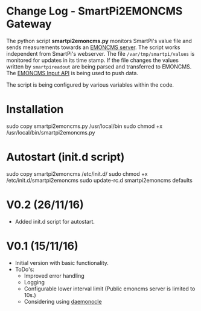 # Change Log - SmartPi2EMONCMS Gateway

The python script **smartpi2emoncms.py** monitors SmartPi's value file
and sends measurements towards an [EMONCMS server](https://github.com/emoncms/emoncms).
The script works independent from SmartPi's webserver.
The file `/var/tmp/smartpi/values` is monitored for updates in its time stamp.
If the file changes the values written by `smartpireadout` are being parsed and transferred to EMONCMS.
The [EMONCMS Input API](https://emoncms.org/site/api#input) is being used to push data.

The script is being configured by various variables within the code.

# Installation
   sudo copy smartpi2emoncms.py /usr/local/bin
   sudo chmod +x /usr/local/bin/smartpi2emoncms.py

# Autostart (init.d script)
   sudo copy smartpi2emoncms /etc/init.d/
   sudo chmod +x /etc/init.d/smartpi2emoncms
   sudo update-rc.d smartpi2emoncms defaults

# V0.2 (26/11/16)
 * Added init.d script for autostart.

# V0.1 (15/11/16)
 * Initial version with basic functionality.
 * ToDo's:
   * Improved error handling
   * Logging
   * Configurable lower interval limit (Public emoncms server is limited to 10s.)
   * Considering using [daemonocle](https://github.com/jnrbsn/daemonocle)
